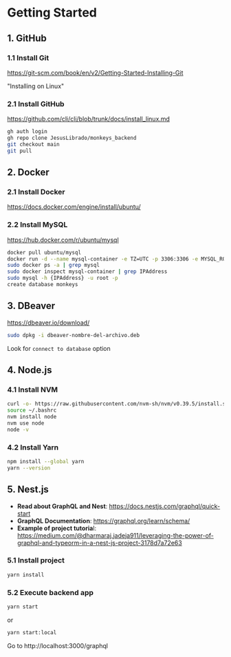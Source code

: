 # Getting Started

## 1. GitHub

### 1.1 Install Git

https://git-scm.com/book/en/v2/Getting-Started-Installing-Git

"Installing on Linux"

### 2.1 Install GitHub

https://github.com/cli/cli/blob/trunk/docs/install_linux.md

```sh
gh auth login
gh repo clone JesusLibrado/monkeys_backend
git checkout main
git pull
```

## 2. Docker

### 2.1 Install Docker

https://docs.docker.com/engine/install/ubuntu/

### 2.2 Install MySQL

https://hub.docker.com/r/ubuntu/mysql

```sh
docker pull ubuntu/mysql
docker run -d --name mysql-container -e TZ=UTC -p 3306:3306 -e MYSQL_ROOT_PASSWORD=password ubuntu/mysql:8.0-22.04_beta
sudo docker ps -a | grep mysql
sudo docker inspect mysql-container | grep IPAddress
sudo mysql -h {IPAddress} -u root -p
create database monkeys
```

## 3. DBeaver 

https://dbeaver.io/download/

```sh
sudo dpkg -i dbeaver-nombre-del-archivo.deb
```

Look for `connect to database` option

## 4. Node.js

### 4.1 Install NVM

```sh
curl -o- https://raw.githubusercontent.com/nvm-sh/nvm/v0.39.5/install.sh | bash
source ~/.bashrc
nvm install node
nvm use node
node -v
```
### 4.2 Install Yarn

```sh
npm install --global yarn
yarn --version
```

## 5. Nest.js

- **Read about GraphQL and Nest**: https://docs.nestjs.com/graphql/quick-start
- **GraphQL Documentation**: https://graphql.org/learn/schema/
- **Example of project tutoria**l: https://medium.com/@dharmaraj.jadeja911/leveraging-the-power-of-graphql-and-typeorm-in-a-nest-js-project-3178d7a72e63

### 5.1 Install project

```sh
yarn install
```

### 5.2 Execute backend app

```sh
yarn start
```
or
```sh
yarn start:local
```
Go to http://localhost:3000/graphql
